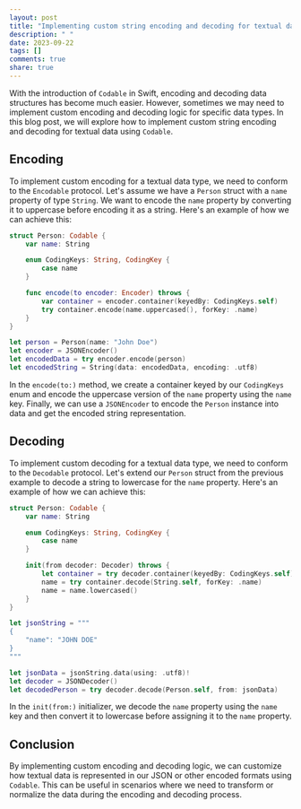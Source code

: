 ```yaml
---
layout: post
title: "Implementing custom string encoding and decoding for textual data using Codable"
description: " "
date: 2023-09-22
tags: []
comments: true
share: true
---
```


With the introduction of `Codable` in Swift, encoding and decoding data structures has become much easier. However, sometimes we may need to implement custom encoding and decoding logic for specific data types. In this blog post, we will explore how to implement custom string encoding and decoding for textual data using `Codable`.

## Encoding

To implement custom encoding for a textual data type, we need to conform to the `Encodable` protocol. Let's assume we have a `Person` struct with a `name` property of type `String`. We want to encode the `name` property by converting it to uppercase before encoding it as a string. Here's an example of how we can achieve this:

```swift
struct Person: Codable {
    var name: String

    enum CodingKeys: String, CodingKey {
        case name
    }

    func encode(to encoder: Encoder) throws {
        var container = encoder.container(keyedBy: CodingKeys.self)
        try container.encode(name.uppercased(), forKey: .name)
    }
}

let person = Person(name: "John Doe")
let encoder = JSONEncoder()
let encodedData = try encoder.encode(person)
let encodedString = String(data: encodedData, encoding: .utf8)
```

In the `encode(to:)` method, we create a container keyed by our `CodingKeys` enum and encode the uppercase version of the `name` property using the `name` key. Finally, we can use a `JSONEncoder` to encode the `Person` instance into data and get the encoded string representation.

## Decoding

To implement custom decoding for a textual data type, we need to conform to the `Decodable` protocol. Let's extend our `Person` struct from the previous example to decode a string to lowercase for the `name` property. Here's an example of how we can achieve this:

```swift
struct Person: Codable {
    var name: String

    enum CodingKeys: String, CodingKey {
        case name
    }

    init(from decoder: Decoder) throws {
        let container = try decoder.container(keyedBy: CodingKeys.self)
        name = try container.decode(String.self, forKey: .name)
        name = name.lowercased()
    }
}

let jsonString = """
{
    "name": "JOHN DOE"
}
"""

let jsonData = jsonString.data(using: .utf8)!
let decoder = JSONDecoder()
let decodedPerson = try decoder.decode(Person.self, from: jsonData)
```

In the `init(from:)` initializer, we decode the `name` property using the `name` key and then convert it to lowercase before assigning it to the `name` property.

## Conclusion

By implementing custom encoding and decoding logic, we can customize how textual data is represented in our JSON or other encoded formats using `Codable`. This can be useful in scenarios where we need to transform or normalize the data during the encoding and decoding process.